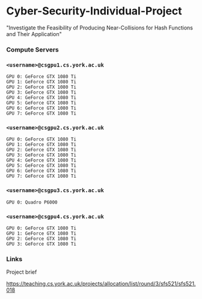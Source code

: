 # Cyber-Security-Individual-Project

"Investigate the Feasibility of Producing Near-Collisions for Hash Functions and Their Application"

### Compute Servers

### `<username>@csgpu1.cs.york.ac.uk`
```
GPU 0: GeForce GTX 1080 Ti
GPU 1: GeForce GTX 1080 Ti
GPU 2: GeForce GTX 1080 Ti
GPU 3: GeForce GTX 1080 Ti
GPU 4: GeForce GTX 1080 Ti
GPU 5: GeForce GTX 1080 Ti
GPU 6: GeForce GTX 1080 Ti
GPU 7: GeForce GTX 1080 Ti
```

### `<username>@csgpu2.cs.york.ac.uk`
```
GPU 0: GeForce GTX 1080 Ti
GPU 1: GeForce GTX 1080 Ti
GPU 2: GeForce GTX 1080 Ti
GPU 3: GeForce GTX 1080 Ti
GPU 4: GeForce GTX 1080 Ti
GPU 5: GeForce GTX 1080 Ti
GPU 6: GeForce GTX 1080 Ti
GPU 7: GeForce GTX 1080 Ti
```

### `<username>@csgpu3.cs.york.ac.uk`
```
GPU 0: Quadro P6000
```

### `<username>@csgpu4.cs.york.ac.uk`
```
GPU 0: GeForce GTX 1080 Ti
GPU 1: GeForce GTX 1080 Ti
GPU 2: GeForce GTX 1080 Ti
GPU 3: GeForce GTX 1080 Ti
```

### Links

Project brief

https://teaching.cs.york.ac.uk/projects/allocation/list/round/3/sfs521/sfs521.018
